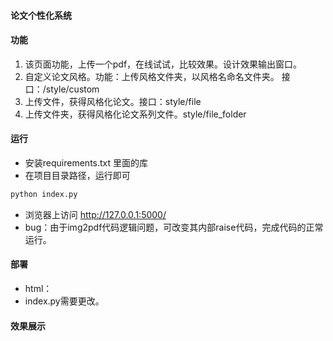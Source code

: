 #### 						论文个性化系统

#### 功能

1. 该页面功能，上传一个pdf，在线试试，比较效果。设计效果输出窗口。
2. 自定义论文风格。功能：上传风格文件夹，以风格名命名文件夹。 接口：/style/custom
3. 上传文件，获得风格化论文。接口：style/file
4. 上传文件夹，获得风格化论文系列文件。style/file_folder

#### 运行

* 安装requirements.txt 里面的库
* 在项目目录路径，运行即可

```python
python index.py
```

* 浏览器上访问 http://127.0.0.1:5000/
* bug：由于img2pdf代码逻辑问题，可改变其内部raise代码，完成代码的正常运行。

#### 部署

* html：
* index.py需要更改。

#### 效果展示



